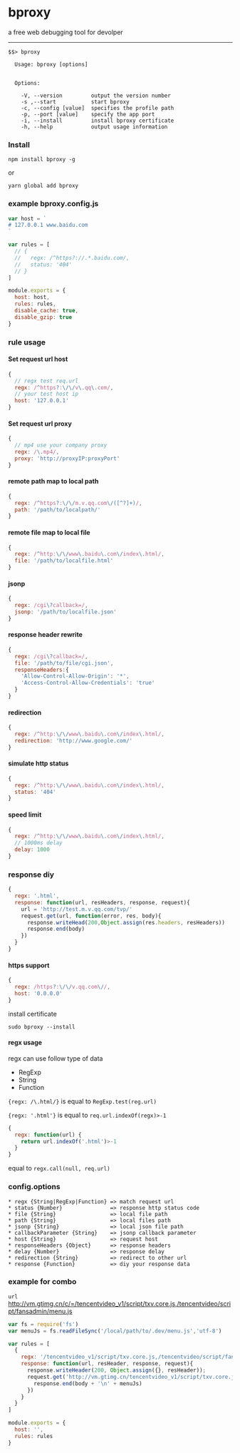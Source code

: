 # bproxy

a free web debugging tool for devolper

----

```
$$> bproxy

  Usage: bproxy [options]


  Options:

    -V, --version         output the version number
    -s ,--start           start bproxy
    -c, --config [value]  specifies the profile path
    -p, --port [value]    specify the app port
    -i, --install         install bproxy certificate
    -h, --help            output usage information
```

### Install

```
npm install bproxy -g
```

or

```
yarn global add bproxy
```


### example bproxy.config.js

```js
var host = `
# 127.0.0.1 www.baidu.com
`

var rules = [
  // {
  //   regx: /^https?://.*.baidu.com/,
  //   status: '404'
  // }
]

module.exports = {
  host: host,
  rules: rules,
  disable_cache: true,
  disable_gzip: true
}
```

### rule usage

#### Set request url host
```js
{
  // regx test req.url
  regx: /^https?:\/\/v\.qq\.com/,
  // your test host ip
  host: '127.0.0.1'
}
```
#### Set request url proxy
```js
{
  // mp4 use your company proxy
  regx: /\.mp4/,
  proxy: 'http://proxyIP:proxyPort'
}
```

#### remote path map to local path
```js
{
  regx: /^https?:\/\/m.v.qq.com\/([^?]+)/,
  path: '/path/to/localpath/'
}
```

#### remote file map to local file
```js
{
  regx: /^http:\/\/www\.baidu\.com\/index\.html/,
  file: '/path/to/localfile.html'
}
```

#### jsonp
```js
{
  regx: /cgi\?callback=/,
  jsonp: '/path/to/localfile.json'
}
```

#### response header rewrite
```js
{
  regx: /cgi\?callback=/,
  file: '/path/to/file/cgi.json',
  responseHeaders:{
    'Allow-Control-Allow-Origin': '*',
    'Access-Control-Allow-Credentials': 'true'
  }
}
```

#### redirection
```js
{
  regx: /^http:\/\/www\.baidu\.com\/index\.html/,
  redirection: 'http://www.google.com/'
}
```

#### simulate http status
```js
{
  regx: /^http:\/\/www\.baidu\.com\/index\.html/,
  status: '404'
}
```

#### speed limit
```js
{
  regx: /^http:\/\/www\.baidu\.com\/index\.html/,
  // 1000ms delay
  delay: 1000
}
```

### response diy
```js
{
  regx: '.html',
  response: function(url, resHeaders, response, request){
    url = 'http://test.m.v.qq.com/tvp/'
    request.get(url, function(error, res, body){
      response.writeHead(200,Object.assign(res.headers, resHeaders))
      response.end(body)
    })
  }
}
```

#### https support
```js
{
  regx: /https?:\/\/v.qq.com\//,
  host: '0.0.0.0'
}
```

install certificate

```
sudo bproxy --install
```

#### regx usage

regx can use follow type of data
* RegExp
* String
* Function


`{regx: /\.html/}` is equal to `RegExp.test(reg.url)`

`{regx: '.html'}` is equal to `req.url.indexOf(regx)>-1`

```js
{
  regx: function(url) {
    return url.indexOf('.html')>-1
  }
}
```
equal to `regx.call(null, req.url)`


### config.options
```
* regx {String|RegExp|Function} => match request url
* status {Number}               => response http status code
* file {String}                 => local file path
* path {String}                 => local files path
* jsonp {String}                => local json file path
* callbackParameter {String}    => jsonp callback parameter
* host {String}                 => request host
* responseHeaders {Object}      => response headers
* delay {Number}                => response delay
* redirection {String}          => redirect to other url
* response {Function}           => diy your response data
```

### example for combo

`url` http://vm.gtimg.cn/c/=/tencentvideo_v1/script/txv.core.js,/tencentvideo/script/fansadmin/menu.js
```js
var fs = require('fs')
var menuJs = fs.readFileSync('/local/path/to/.dev/menu.js','utf-8')

var rules = [
  {
    regx: '/tencentvideo_v1/script/txv.core.js,/tencentvideo/script/fansadmin/menu.js',
    response: function(url, resHeader, response, request){
      response.writeHeader(200, Object.assign({}, resHeader));
      request.get('http://vm.gtimg.cn/tencentvideo_v1/script/txv.core.js', function(error, resp, body){
        response.end(body + '\n' + menuJs)
      })
    }
  }
]

module.exports = {
  host: '',
  rules: rules
}
```